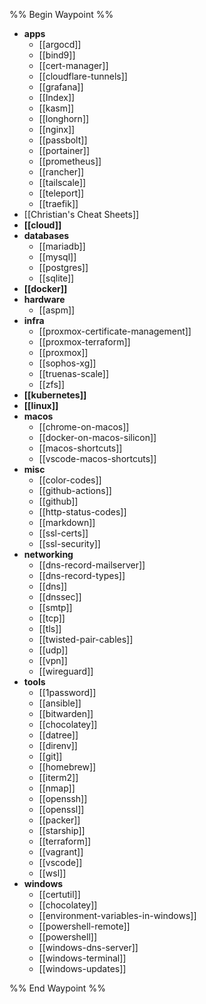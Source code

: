 %% Begin Waypoint %%
- **apps**
	- [[argocd]]
	- [[bind9]]
	- [[cert-manager]]
	- [[cloudflare-tunnels]]
	- [[grafana]]
	- [[Index]]
	- [[kasm]]
	- [[longhorn]]
	- [[nginx]]
	- [[passbolt]]
	- [[portainer]]
	- [[prometheus]]
	- [[rancher]]
	- [[tailscale]]
	- [[teleport]]
	- [[traefik]]
- [[Christian's Cheat Sheets]]
- **[[cloud]]**
- **databases**
	- [[mariadb]]
	- [[mysql]]
	- [[postgres]]
	- [[sqlite]]
- **[[docker]]**
- **hardware**
	- [[aspm]]
- **infra**
	- [[proxmox-certificate-management]]
	- [[proxmox-terraform]]
	- [[proxmox]]
	- [[sophos-xg]]
	- [[truenas-scale]]
	- [[zfs]]
- **[[kubernetes]]**
- **[[linux]]**
- **macos**
	- [[chrome-on-macos]]
	- [[docker-on-macos-silicon]]
	- [[macos-shortcuts]]
	- [[vscode-macos-shortcuts]]
- **misc**
	- [[color-codes]]
	- [[github-actions]]
	- [[github]]
	- [[http-status-codes]]
	- [[markdown]]
	- [[ssl-certs]]
	- [[ssl-security]]
- **networking**
	- [[dns-record-mailserver]]
	- [[dns-record-types]]
	- [[dns]]
	- [[dnssec]]
	- [[smtp]]
	- [[tcp]]
	- [[tls]]
	- [[twisted-pair-cables]]
	- [[udp]]
	- [[vpn]]
	- [[wireguard]]
- **tools**
	- [[1password]]
	- [[ansible]]
	- [[bitwarden]]
	- [[chocolatey]]
	- [[datree]]
	- [[direnv]]
	- [[git]]
	- [[homebrew]]
	- [[iterm2]]
	- [[nmap]]
	- [[openssh]]
	- [[openssl]]
	- [[packer]]
	- [[starship]]
	- [[terraform]]
	- [[vagrant]]
	- [[vscode]]
	- [[wsl]]
- **windows**
	- [[certutil]]
	- [[chocolatey]]
	- [[environment-variables-in-windows]]
	- [[powershell-remote]]
	- [[powershell]]
	- [[windows-dns-server]]
	- [[windows-terminal]]
	- [[windows-updates]]

%% End Waypoint %%
